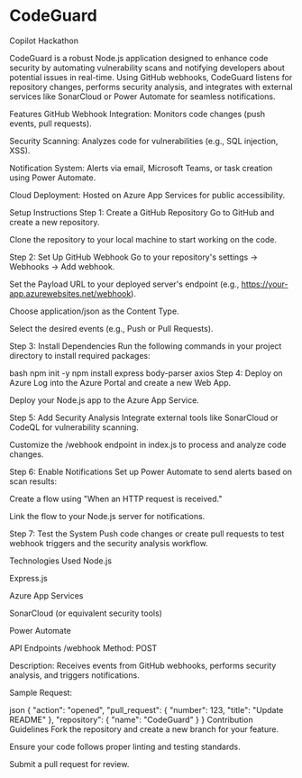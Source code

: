 # CodeGuard
Copilot Hackathon

CodeGuard is a robust Node.js application designed to enhance code security by automating vulnerability scans and notifying developers about potential issues in real-time. Using GitHub webhooks, CodeGuard listens for repository changes, performs security analysis, and integrates with external services like SonarCloud or Power Automate for seamless notifications.

Features
GitHub Webhook Integration: Monitors code changes (push events, pull requests).

Security Scanning: Analyzes code for vulnerabilities (e.g., SQL injection, XSS).

Notification System: Alerts via email, Microsoft Teams, or task creation using Power Automate.

Cloud Deployment: Hosted on Azure App Services for public accessibility.

Setup Instructions
Step 1: Create a GitHub Repository
Go to GitHub and create a new repository.

Clone the repository to your local machine to start working on the code.

Step 2: Set Up GitHub Webhook
Go to your repository's settings → Webhooks → Add webhook.

Set the Payload URL to your deployed server's endpoint (e.g., https://your-app.azurewebsites.net/webhook).

Choose application/json as the Content Type.

Select the desired events (e.g., Push or Pull Requests).

Step 3: Install Dependencies
Run the following commands in your project directory to install required packages:

bash
npm init -y
npm install express body-parser axios
Step 4: Deploy on Azure
Log into the Azure Portal and create a new Web App.

Deploy your Node.js app to the Azure App Service.

Step 5: Add Security Analysis
Integrate external tools like SonarCloud or CodeQL for vulnerability scanning.

Customize the /webhook endpoint in index.js to process and analyze code changes.

Step 6: Enable Notifications
Set up Power Automate to send alerts based on scan results:

Create a flow using "When an HTTP request is received."

Link the flow to your Node.js server for notifications.

Step 7: Test the System
Push code changes or create pull requests to test webhook triggers and the security analysis workflow.

Technologies Used
Node.js

Express.js

Azure App Services

SonarCloud (or equivalent security tools)

Power Automate

API Endpoints
/webhook
Method: POST

Description: Receives events from GitHub webhooks, performs security analysis, and triggers notifications.

Sample Request:

json
{
  "action": "opened",
  "pull_request": {
    "number": 123,
    "title": "Update README"
  },
  "repository": {
    "name": "CodeGuard"
  }
}
Contribution Guidelines
Fork the repository and create a new branch for your feature.

Ensure your code follows proper linting and testing standards.

Submit a pull request for review.
